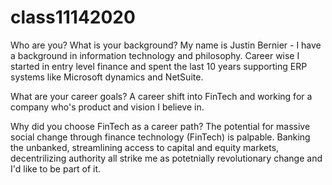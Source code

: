 # class11142020

Who are you? What is your background?
My name is Justin Bernier - I have a background in information technology and philosophy.  Career wise I started in entry level finance and spent the last 10 years supporting ERP systems like Microsoft dynamics and NetSuite.


What are your career goals?
A career shift into FinTech and working for a company who's product and vision I believe in.  

Why did you choose FinTech as a career path?
The potential for massive social change through finance technology (FinTech) is palpable.  Banking the unbanked, streamlining access to capital and equity markets, decentrilizing authority all strike me as potetnially revolutionary change and I'd like to be part of it.  